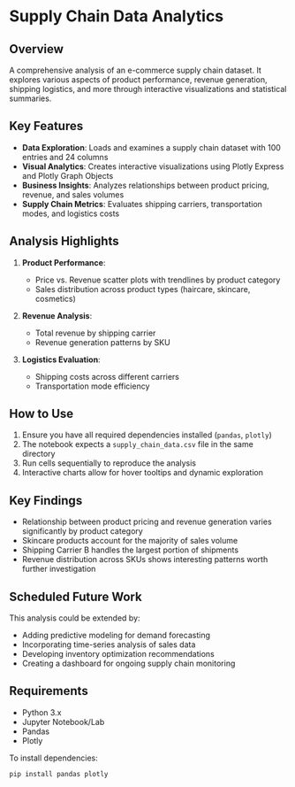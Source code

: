 # Supply Chain Data Analytics

## Overview
A comprehensive analysis of an e-commerce supply chain dataset. It explores various aspects of product performance, revenue generation, shipping logistics, and more through interactive visualizations and statistical summaries.

## Key Features

- **Data Exploration**: Loads and examines a supply chain dataset with 100 entries and 24 columns
- **Visual Analytics**: Creates interactive visualizations using Plotly Express and Plotly Graph Objects
- **Business Insights**: Analyzes relationships between product pricing, revenue, and sales volumes
- **Supply Chain Metrics**: Evaluates shipping carriers, transportation modes, and logistics costs

## Analysis Highlights

1. **Product Performance**:
   - Price vs. Revenue scatter plots with trendlines by product category
   - Sales distribution across product types (haircare, skincare, cosmetics)

2. **Revenue Analysis**:
   - Total revenue by shipping carrier
   - Revenue generation patterns by SKU

3. **Logistics Evaluation**:
   - Shipping costs across different carriers
   - Transportation mode efficiency

## How to Use

1. Ensure you have all required dependencies installed (`pandas`, `plotly`)
2. The notebook expects a `supply_chain_data.csv` file in the same directory
3. Run cells sequentially to reproduce the analysis
4. Interactive charts allow for hover tooltips and dynamic exploration

## Key Findings

- Relationship between product pricing and revenue generation varies significantly by product category
- Skincare products account for the majority of sales volume
- Shipping Carrier B handles the largest portion of shipments
- Revenue distribution across SKUs shows interesting patterns worth further investigation

## Scheduled Future Work

This analysis could be extended by:
- Adding predictive modeling for demand forecasting
- Incorporating time-series analysis of sales data
- Developing inventory optimization recommendations
- Creating a dashboard for ongoing supply chain monitoring

## Requirements

- Python 3.x
- Jupyter Notebook/Lab
- Pandas
- Plotly

To install dependencies:
```
pip install pandas plotly
```
